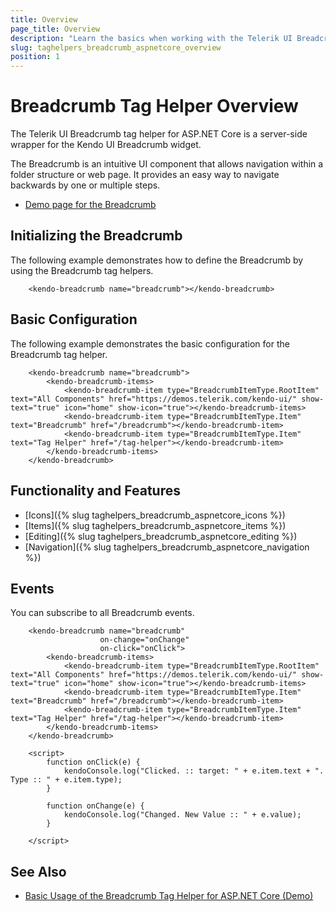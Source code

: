 ```yaml
---
title: Overview
page_title: Overview
description: "Learn the basics when working with the Telerik UI Breadcrumb tag helper for ASP.NET Core."
slug: taghelpers_breadcrumb_aspnetcore_overview
position: 1
---
```


# Breadcrumb Tag Helper Overview

The Telerik UI Breadcrumb tag helper for ASP.NET Core is a server-side wrapper for the Kendo UI Breadcrumb widget.

The Breadcrumb is an intuitive UI component that allows navigation within a folder structure or web page. It provides an easy way to navigate backwards by one or multiple steps.

* [Demo page for the Breadcrumb](https://demos.telerik.com/aspnet-core/breadcrumb/tag-helpers)

## Initializing the Breadcrumb

The following example demonstrates how to define the Breadcrumb by using the Breadcrumb tag helpers.

```tagHelper
    <kendo-breadcrumb name="breadcrumb"></kendo-breadcrumb>
```

## Basic Configuration

The following example demonstrates the basic configuration for the Breadcrumb tag helper.

```tagHelper
    <kendo-breadcrumb name="breadcrumb">
        <kendo-breadcrumb-items>
            <kendo-breadcrumb-item type="BreadcrumbItemType.RootItem" text="All Components" href="https://demos.telerik.com/kendo-ui/" show-text="true" icon="home" show-icon="true"></kendo-breadcrumb-items>
            <kendo-breadcrumb-item type="BreadcrumbItemType.Item" text="Breadcrumb" href="/breadcrumb"></kendo-breadcrumb-item>
            <kendo-breadcrumb-item type="BreadcrumbItemType.Item" text="Tag Helper" href="/tag-helper"></kendo-breadcrumb-item>
        </kendo-breadcrumb-items>
    </kendo-breadcrumb>
```

## Functionality and Features

* [Icons]({% slug taghelpers_breadcrumb_aspnetcore_icons %})
* [Items]({% slug taghelpers_breadcrumb_aspnetcore_items %})
* [Editing]({% slug taghelpers_breadcrumb_aspnetcore_editing %})
* [Navigation]({% slug taghelpers_breadcrumb_aspnetcore_navigation %})

## Events

You can subscribe to all Breadcrumb events.

```tagHelpers
    <kendo-breadcrumb name="breadcrumb"
                    on-change="onChange"
                    on-click="onClick">
        <kendo-breadcrumb-items>
            <kendo-breadcrumb-item type="BreadcrumbItemType.RootItem" text="All Components" href="https://demos.telerik.com/kendo-ui/" show-text="true" icon="home" show-icon="true"></kendo-breadcrumb-items>
            <kendo-breadcrumb-item type="BreadcrumbItemType.Item" text="Breadcrumb" href="/breadcrumb"></kendo-breadcrumb-item>
            <kendo-breadcrumb-item type="BreadcrumbItemType.Item" text="Tag Helper" href="/tag-helper"></kendo-breadcrumb-item>
        </kendo-breadcrumb-items>
    </kendo-breadcrumb>

    <script>
        function onClick(e) {
            kendoConsole.log("Clicked. :: target: " + e.item.text + ". Type :: " + e.item.type);
        }

        function onChange(e) {
            kendoConsole.log("Changed. New Value :: " + e.value);
        }

    </script>
```

## See Also

* [Basic Usage of the Breadcrumb Tag Helper for ASP.NET Core (Demo)](https://demos.telerik.com/aspnet-core/breadcrumb/tag-helper)

